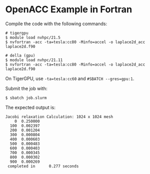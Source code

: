 # OpenACC Example in Fortran

Compile the code with the following commands:

```
# tigergpu
$ module load nvhpc/21.5
$ nvfortran -acc -ta=tesla:cc80 -Minfo=accel -o laplace2d_acc laplace2d.f90
```

```
# della (gpu)
$ module load nvhpc/21.11
$ nvfortran -acc -ta=tesla:cc80 -Minfo=accel -o laplace2d_acc laplace2d.f90
```

On TigerGPU, use `-ta=tesla:cc60` and `#SBATCH --gres=gpu:1`.

Submit the job with:

```
$ sbatch job.slurm
```

The expected output is:

```
Jacobi relaxation Calculation: 1024 x 1024 mesh
    0  0.250000
  100  0.002397
  200  0.001204
  300  0.000804
  400  0.000603
  500  0.000483
  600  0.000403
  700  0.000345
  800  0.000302
  900  0.000269
 completed in      0.277 seconds
```
